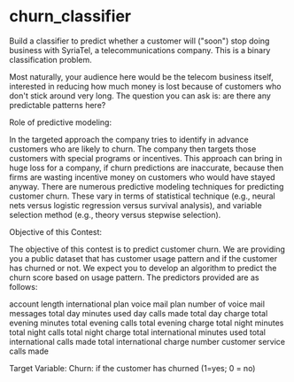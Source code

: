 # churn_classifier
Build a classifier to predict whether a customer will ("soon") stop doing business with SyriaTel, a telecommunications company. This is a binary classification problem.

Most naturally, your audience here would be the telecom business itself, interested in reducing how much money is lost because of customers who don't stick around very long. The question you can ask is: are there any predictable patterns here?


Role of predictive modeling:

 

 

In the targeted approach the company tries to identify in advance customers who are likely to churn. The company then targets those customers with special programs or incentives. This approach can bring in huge loss for a company, if churn predictions are inaccurate, because then firms are wasting incentive money on customers who would have stayed anyway. There are numerous predictive modeling techniques for predicting customer churn. These vary in terms of statistical technique (e.g., neural nets versus logistic regression versus survival analysis), and variable selection method (e.g., theory versus stepwise selection).

 

Objective of this Contest:

 

The objective of this contest is to predict customer churn. We are providing you a public dataset that has customer usage pattern and if the customer has churned or not. We expect you to develop an algorithm to predict the churn score based on usage pattern. The predictors provided are as follows:

account length
international plan
voice mail plan
number of voice mail messages
total day minutes used
day calls made
total day charge
total evening minutes
total evening calls
total evening charge
total night minutes
total night calls
total night charge
total international minutes used
total international calls made
total international charge
number customer service calls made
 

Target Variable:
Churn: if the customer has churned (1=yes; 0 = no)

 


